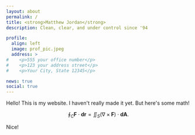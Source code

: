 ```yaml
---
layout: about
permalink: /
title: <strong>Matthew Jordan</strong>
description: Clean, clear, and under control since '94

profile:
  align: left
  image: prof_pic.jpeg
  address: >
#    <p>555 your office number</p>
#    <p>123 your address street</p>
#    <p>Your City, State 12345</p>

news: true
social: true
---
```


Hello! This is my website. I haven't really made it yet. But here's some math!

$$\oint_C \mathbf{F}\cdot \mathbf{dr} = \iint_S (\nabla \times \mathbf{F}) \cdot \mathbf{dA}.$$

Nice!
